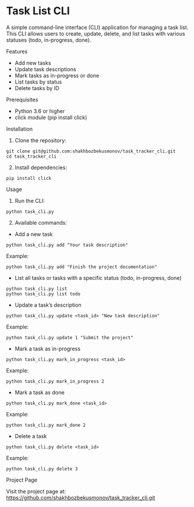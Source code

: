 # Task List CLI

A simple command-line interface (CLI) application for managing a task list. This CLI allows users to create, update, delete, and list tasks with various statuses (todo, in-progress, done).

Features
- Add new tasks
- Update task descriptions
- Mark tasks as in-progress or done
- List tasks by status
- Delete tasks by ID

Prerequisites
- Python 3.6 or higher
-  click module (pip install click)

Installation
1. Clone the repository:
```
git clone git@github.com:shakhbozbekusmonov/task_tracker_cli.git 
cd task_tracker_cli
```

2. Install dependencies:
```
pip install click
```


Usage
1. Run the CLI:
```
python task_cli.py
```
2. Available commands:
- Add a new task
```
python task_cli.py add "Your task description"
```

Example:
```
python task_cli.py add "Finish the project documentation"
```
- List all tasks or tasks with a specific status (todo, in-progress, done)

```
python task_cli.py list
python task_cli.py list todo
```

- Update a task’s description
```
python task_cli.py update <task_id> "New task description"
```

Example:
```
python task_cli.py update 1 "Submit the project"
```

- Mark a task as in-progress
```
python task_cli.py mark_in_progress <task_id>
```

Example:
```
python task_cli.py mark_in_progress 2
```

- Mark a task as done
```
python task_cli.py mark_done <task_id>
```

Example:
```
python task_cli.py mark_done 2
```

- Delete a task
```
python task_cli.py delete <task_id>
```

Example:
```
python task_cli.py delete 3
```


Project Page

Visit the project page at: https://github.com/shakhbozbekusmonov/task_tracker_cli.git